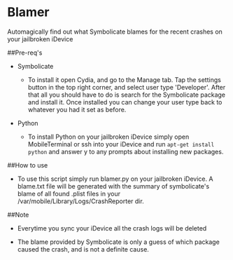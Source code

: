 Blamer
======

Automagically find out what Symbolicate blames for the recent crashes on your jailbroken iDevice

##Pre-req's
* Symbolicate
    * To install it open Cydia, and go to the Manage tab. Tap the settings button in the top right corner,
    and select user type 'Developer'. After that all you should have to do is search for the Symbolicate package
    and install it. Once installed you can change your user type back to whatever you had it set as before.

* Python
    * To install Python on your jailbroken iDevice simply open MobileTerminal or ssh into your iDevice and run
    `apt-get install python` and answer y to any prompts about installing new packages.

##How to use
* To use this script simply run blamer.py on your jailbroken iDevice. A blame.txt file will be generated with
the summary of symbolicate's blame of all found .plist files in your /var/mobile/Library/Logs/CrashReporter dir.

##Note
* Everytime you sync your iDevice all the crash logs will be deleted

* The blame provided by Symbolicate is only a guess of which package caused the crash, and is not a definite
cause.
